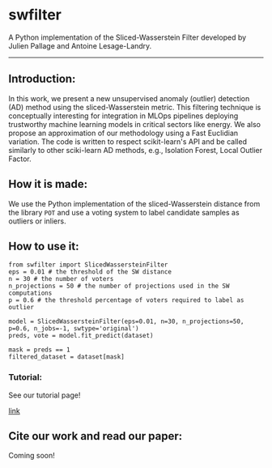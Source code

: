 # swfilter
A Python implementation of the Sliced-Wasserstein Filter developed by Julien Pallage and Antoine Lesage-Landry.

---

## Introduction:
In this work, we present a new unsupervised anomaly (outlier) detection (AD) method using the sliced-Wasserstein metric. This filtering technique is conceptually interesting for integration in MLOps pipelines deploying trustworthy machine learning models in critical sectors like energy. We also propose an approximation of our methodology using a Fast Euclidian variation. The code is written to respect scikit-learn's API and be called similarly to other sciki-learn AD methods, e.g., Isolation Forest, Local Outlier Factor.

## How it is made:
We use the Python implementation of the sliced-Wasserstein distance from the library `POT` and use a voting system to label candidate samples as outliers or inliers.

## How to use it:

```
from swfilter import SlicedWassersteinFilter
eps = 0.01 # the threshold of the SW distance
n = 30 # the number of voters
n_projections = 50 # the number of projections used in the SW computations
p = 0.6 # the threshold percentage of voters required to label as outlier

model = SlicedWassersteinFilter(eps=0.01, n=30, n_projections=50, p=0.6, n_jobs=-1, swtype='original')
preds, vote = model.fit_predict(dataset)

mask = preds == 1
filtered_dataset = dataset[mask]
```

### Tutorial:

See our tutorial page!

[link](https://github.com/jupall/swfilter/blob/main/experiments/tutorial.ipynb)

## Cite our work and read our paper:

Coming soon!
